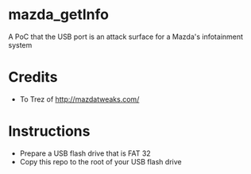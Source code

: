 # mazda_getInfo
A PoC that the USB port is an attack surface for a Mazda's infotainment system

# Credits
- To Trez of http://mazdatweaks.com/ 

# Instructions
- Prepare a USB flash drive that is FAT 32
- Copy this repo to the root of your USB flash drive



